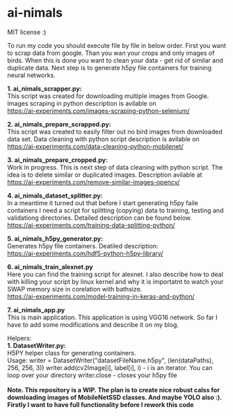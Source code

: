 # ai-nimals
MIT license :)<br>

To run my code you should execute file by file in below order. First you want to scrap data from google. Than you wan your crops and only images of birds. When this is done you want to clean your data - get rid of similar and duplicate data. Next step is to generate h5py file containers for training neural networks.

<b>1. ai_nimals_scrapper.py:</b><br>
This script was created for downloading multiple images from Google. Images scraping in python description is avilable on<br> https://ai-experiments.com/images-scraping-python-selenium/

<b>2. ai_nimals_prepare_scrapped.py:</b><br>
This script was created to easily filter out no bird images from downloaded data set. Data cleaning with python script description is avilable on<br>
https://ai-experiments.com/data-cleaning-python-mobilenet/

<b> 3. ai_nimals_prepare_cropped.py:</b><br>
Work in progress. This is next step of data cleaning with python script. The idea is to delete similar or duplicated images. Description avilable at <br>
https://ai-experiments.com/remove-similar-images-opencv/

<b> 4. ai_nimals_dataset_splitter.py:</b><br>
In a meantime it turned out that before I start generating h5py faile containers I need a script for splitting (copying) data to training, testing and validationg directories. Detailed description can be found below.<br>
https://ai-experiments.com/training-data-splitting-python/

<b> 5. ai_nimals_h5py_generator.py:</b><br>
Generates h5py file containers. Deatiled description:<br>
https://ai-experiments.com/hdf5-python-h5py-library/

<b> 6. ai_nimals_train_alexnet.py</b><br>
Here you can find the training script for alexnet. I also describe how to deal with killing your script by linux kernel and why it is importatnt to watch your SWAP memory size in corelation with bathsize.<br>
https://ai-experiments.com/model-training-in-keras-and-python/


<b> 7. ai_nimals_app.py</b><br>
This is main application. This application is using VGG16 network. So far I have to add some modifications and describe it on my blog.<br>

Helpers:
<br>
<b> 1. DatasetWriter.py:</b><br>
H5PY helper class for generating containers. <br>
Usage:
writer = DatasetWriter("datasetFileName.h5py", (len(dataPaths), 256, 256, 3))
writer.add(cv2Image[i], label[i], i) - i is an iterator. You can loop over your directory
writer.close - closes your h5py file
<br><br>
<b>Note. This repository is a WIP. The plan is to create nice robust calss for downloading images of MobileNetSSD classes. And maybe YOLO also :). Firstly I want to have full functionality before I rework this code<b>
 
